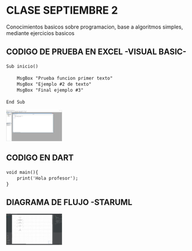 # CLASE SEPTIEMBRE 2

Conocimientos basicos sobre programacion, base a algoritmos simples, mediante ejercicios basicos

##  CODIGO DE PRUEBA EN EXCEL -VISUAL BASIC-

```
Sub inicio()

    MsgBox "Prueba funcion primer texto"
    MsgBox "Ejemplo #2 de texto"
    MsgBox "Final ejemplo #3"

End Sub
```
<img src="img/visual.png" width="150">

## CODIGO EN DART

```
void main(){
    print('Hola profesor');
}
```

## DIAGRAMA DE FLUJO -STARUML

<img src="img/staruml.png" width="150">
